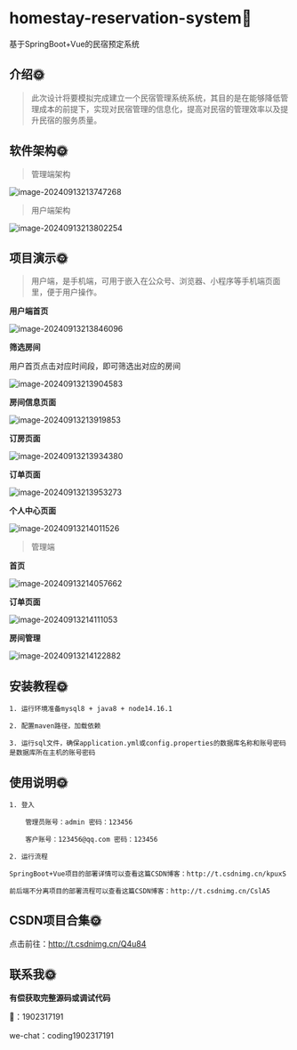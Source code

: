 # homestay-reservation-system🎂

基于SpringBoot+Vue的民宿预定系统

## 介绍🌞

> 此次设计将要模拟完成建立一个民宿管理系统系统，其目的是在能够降低管理成本的前提下，实现对民宿管理的信息化，提高对民宿的管理效率以及提升民宿的服务质量。

## 软件架构🌞

> 管理端架构

![image-20240913213747268](files/image-20240913213747268.png)

> 用户端架构

![image-20240913213802254](files/image-20240913213802254.png)

## 项目演示🌞

> 用户端，是手机端，可用于嵌入在公众号、浏览器、小程序等手机端页面里，便于用户操作。

**用户端首页**

![image-20240913213846096](files/image-20240913213846096.png)

**筛选房间**

用户首页点击对应时间段，即可筛选出对应的房间

![image-20240913213904583](files/image-20240913213904583.png)



**房间信息页面**

![image-20240913213919853](files/image-20240913213919853.png)

**订房页面**

![image-20240913213934380](files/image-20240913213934380.png)

**订单页面**

![image-20240913213953273](files/image-20240913213953273.png)

**个人中心页面**

![image-20240913214011526](files/image-20240913214011526.png)

> 管理端

**首页**

![image-20240913214057662](files/image-20240913214057662.png)

**订单页面**

![image-20240913214111053](files/image-20240913214111053.png)

**房间管理**

![image-20240913214122882](files/image-20240913214122882.png)

## 安装教程🌞

```
1. 运行环境准备mysql8 + java8 + node14.16.1

2. 配置maven路径，加载依赖

3. 运行sql文件，确保application.yml或config.properties的数据库名称和账号密码是数据库所在主机的账号密码
```



## 使用说明🌞

```
1. 登入

	管理员账号：admin 密码：123456

	客户账号：123456@qq.com 密码：123456
  
2. 运行流程

SpringBoot+Vue项目的部署详情可以查看这篇CSDN博客：http://t.csdnimg.cn/kpuxS

前后端不分离项目的部署流程可以查看这篇CSDN博客：http://t.csdnimg.cn/CslA5
```



## CSDN项目合集🌞

点击前往：http://t.csdnimg.cn/Q4u84



## 联系我🌞

**有偿获取完整源码或调试代码**

🐧：1902317191

we-chat：coding1902317191